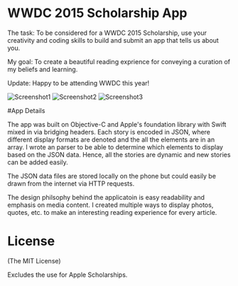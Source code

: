 # WWDC 2015 Scholarship App

The task: To be considered for a WWDC 2015 Scholarship, use your creativity and coding skills to build and submit an app that tells us about you.

My goal: To create a beautiful reading exprience for conveying a curation of my beliefs and learning. 

Update: Happy to be attending WWDC this year!


![Screenshot1](http://i.imgur.com/qa6t3BM.png) ![Screenshot2](http://i.imgur.com/68n4304.png) ![Screenshot3](http://i.imgur.com/p8pM4BK.png)

#App Details

The app was built on Objective-C and Apple's foundation library with Swift mixed in via bridging headers. Each story is encoded in JSON, where different display formats are denoted and the all the elements are in an array. I wrote an parser to be able to determine which elements to display based on the JSON data. Hence, all the stories are dynamic and new stories can be added easily.

The JSON data files are stored locally on the phone but could easily be drawn from the internet via HTTP requests. 

The design philsophy behind the applicatoin is easy readability and emphasis on media content. I created multiple ways to display photos, quotes, etc. to make an interesting reading experience for every article.

# License
(The MIT License)

Excludes the use for Apple Scholarships.


